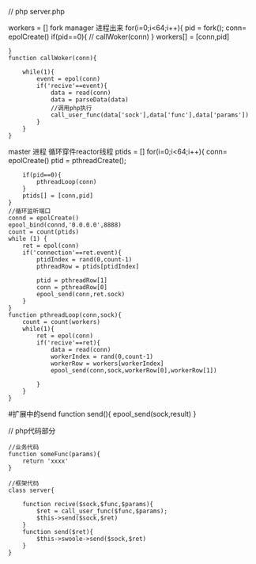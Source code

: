 // php server.php

workers = []
fork manager 进程出来
	for(i=0;i<64;i++){
		pid = fork();
		conn= epolCreate()
		if(pid==0){
			//
			callWoker(conn)
		}
		workers[] = [conn,pid]

	}
	function callWoker(conn){
		
		while(1){
			event = epol(conn)
			if('recive'==event){
				data = read(conn)
				data = parseData(data)
				//调用php执行
				call_user_func(data['sock'],data['func'],data['params'])
			}
		}
	}
master 进程
	循环穿件reactor线程
	ptids = []
	for(i=0;i<64;i++){
		conn= epolCreate()
		ptid = pthreadCreate();

		if(pid==0){
			pthreadLoop(conn)
		}
		ptids[] = [conn,pid]
	}
	//循环监听端口
	connd = epolCreate()
	epool_bind(connd,'0.0.0.0',8888)
	count = count(ptids)
	while (1) {
		ret = epol(conn)
		if('connection'==ret.event){
			ptidIndex = rand(0,count-1)
			pthreadRow = ptids[ptidIndex]

			ptid = pthreadRow[1]
			conn = pthreadRow[0]
			epool_send(conn,ret.sock)
		}
	}
	function pthreadLoop(conn,sock){
		count = count(workers)
		while(1){
			ret = epol(conn)
			if('recive'==ret){
				data = read(conn)
				workerIndex = rand(0,count-1)
				workerRow = workers[workerIndex]
				epool_send(conn,sock,workerRow[0],workerRow[1])

			}
		}
	}

#扩展中的send
	function send(){
		epool_send(sock,result)
	}
	



// php代码部分

	//业务代码
	function someFunc(params){
		return 'xxxx'
	}

	//框架代码
	class server{

		function recive($sock,$func,$params){
			$ret = call_user_func($func,$params);
			$this->send($sock,$ret)
		}
		function send($ret){
			$this->swoole->send($sock,$ret)
		}
	}



